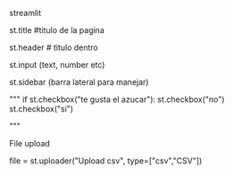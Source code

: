 streamlit

st.title #titulo de la pagina 

st.header # titulo dentro

st.input (text, number etc)

st.sidebar (barra lateral para manejar)


"""
if st.checkbox("te gusta el azucar"):
    st.checkbox("no")
    st.checkbox("si")

"""



File upload

file = st.uploader("Upload csv", type=["csv","CSV"])

